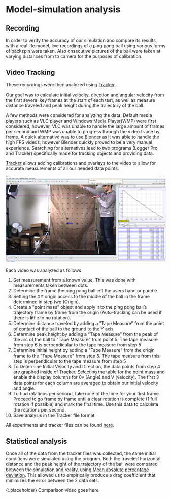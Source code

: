 # Model-simulation analysis

## Recording

In order to verify the accuracy of our simulation and compare its results with a real life model, live recordings of a ping pong ball 
using various forms of backspin were taken. Also onsecutive pictures of the ball were taken at varying distances from to camera for the 
purposes of calibration.



## Video Tracking

These recordings were then analyzed using [Tracker](https://physlets.org/tracker/). 

Our goal was to calculate initial velocity, direction and angular velocity from the first several key frames at the start of each test, as well as measure distance traveled and peak height during the trajectory of the ball.

A few methods were considered for analyzing the data. Default media players such as VLC player and Windows Media Player(WMP) were first considered, 
however, VLC was unable to handle the large amount of frames per second and WMP was unable to progress through the video frame by frame. 
A quick alternative was to use Blender as it was able to handle the high FPS videos; however Blender quickly proved to be a very manual experience. Searching for 
alternatives lead to two programs (Logger Pro and Tracker) specifically made for tracking objects and providing data.

[Tracker](https://physlets.org/tracker/) allows adding calibrations and overlays to the video to allow for accurate measurements of all our needed data points.

![Hello](/assets/img/tracker-1.png)

Each video was analyzed as follows
1. Set measurement from a known value. This was done with measurements taken between dots.
1. Determine the frame the ping pong ball left the users hand or paddle.
3. Setting the XY origin access to the middle of the ball in the frame determined in step two (Origin).
4. Create a "point mass" object and apply it to the ping pong ball’s trajectory frame by frame from the origin (Auto-tracking can be used if there is little to no rotation).
5. Determine distance traveled by adding a "Tape Measure" from the point of contact of the ball to the ground to the Y axis
6. Determine peak height by adding a "Tape Measure" from the peak of the arc of the ball to "Tape Measure" from point 5. The tape measure from step 6 is perpendicular to the tape measure from step 5
7. Determine initial height by adding a "Tape Measure" from the origin frame to the "Tape Measure" from step 5.  The tape measure from this step is perpendicular to the tape measure from step 5
8. To Determine Initial Velocity and Direction, the data points from step 4 are graphed inside of Tracker. Selecting the table for the point mass and enable the display columns for 0v (Angle) and V (velocity). The first 3 data points for each column are averaged to obtain our initial velocity and angle.
9. To find rotations per second, take note of the time for your first frame. Proceed to go frame by frame until a clear rotation is complete (1 full rotation if possible) and mark the final time. Use this data to calculate the rotations per second.
10. Save analysis in the Tracker file format.

All experiments and tracker files can be found [here](https://drive.google.com/open?id=13s44bDiHoIOLwxcdRP3JzrFp18kntRWG).

## Statistical analysis

Once all of the data from the tracker files was collected, the same initial conditions were simulated using the program. Both the traveled 
horizontal distance and the peak height of the trajectory of the ball were compared between the simulation and reality, using 
[Mean absolute percentage deviation](https://en.wikipedia.org/wiki/Mean_absolute_percentage_error). This allowed us to empirically produce 
a drag coefficient that minimizes the error between the 2 data sets.

{:.placeholder}
Comparison video goes here